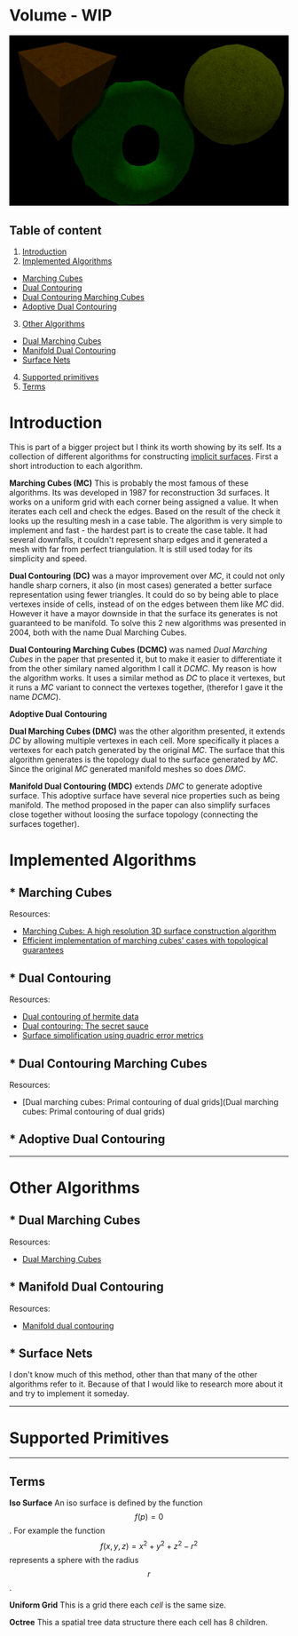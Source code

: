 Volume - **WIP**
==========
<script type="text/javascript" src="//cdn.mathjax.org/mathjax/latest/MathJax.js?config=TeX-AMS-MML_HTMLorMML"></script>

[![](../volume_preview.png)](../volume_preview.png)

## Table of content
1. [Introduction](#Introduction)
2. [Implemented Algorithms](#Implemented-Algorithms)
  * [Marching Cubes](#Marching-Cubes)
  * [Dual Contouring](#Dual-Contouring)
  * [Dual Contouring Marching Cubes](#Dual-Contouring-Marching-Cubes)
  * [Adoptive Dual Contouring](#Adoptive-Dual-Contouring)
3. [Other Algorithms](#Other-Algorithms)
  * [Dual Marching Cubes](#Dual-Marching-Cubes)
  * [Manifold Dual Contouring](#Manifold-Dual-Contouring)
  * [Surface Nets](#Surface-Nets)
4. [Supported primitives](#Supported-Primitives)
5. [Terms](#Terms)


# Introduction

This is part of a bigger project but I think its worth showing by its self. Its a collection of different algorithms for constructing [implicit surfaces](https://en.wikipedia.org/wiki/Implicit_surface).
First a short introduction to each algorithm.

**Marching Cubes (MC)** This is probably the most famous of these algorithms. Its was developed in 1987 for reconstruction 3d surfaces. It works on a uniform grid with each corner being assigned a value. It when iterates each cell and check the edges. Based on the result of the check it looks up the resulting mesh in a case table. The algorithm is very simple to implement and fast - the hardest part is to create the case table. It had several downfalls, it couldn't represent sharp edges and it generated a mesh with far from perfect triangulation. It is still used today for its simplicity and speed.

**Dual Contouring (DC)** was a mayor improvement over *MC*, it could not only handle sharp corners, it also (in most cases) generated a better surface representation using fewer triangles. It could do so by being able to place vertexes inside of cells, instead of on the edges between them like *MC* did. However it have a mayor downside in that the surface its generates is not guaranteed to be manifold. To solve this 2 new algorithms was presented in 2004, both with the name Dual Marching Cubes.

**Dual Contouring Marching Cubes (DCMC)** was named *Dual Marching Cubes* in the paper that presented it, but to make it easier to differentiate it from the other similary named algorithm I call it *DCMC*. My reason is how the algorithm works. It uses a similar method as *DC* to place it vertexes, but it runs a *MC* variant to connect the vertexes together, (therefor I gave it the name *DCMC*).

**Adoptive Dual Contouring**

**Dual Marching Cubes (DMC)** was the other algorithm presented, it extends *DC* by allowing multiple vertexes in each cell. More specifically it places a vertexes for each patch generated by the original *MC*. The surface that this algorithm generates is the topology dual to the surface generated by *MC*. Since the original *MC* generated manifold meshes so does *DMC*.

**Manifold Dual Contouring (MDC)** extends *DMC* to generate adoptive surface. This adoptive surface have several nice properties such as being manifold. The method proposed in the paper can also simplify surfaces close together without loosing the surface topology (connecting the surfaces together).

# Implemented Algorithms
## * Marching Cubes


Resources:
* [Marching Cubes: A high resolution 3D surface construction algorithm](http://fab.cba.mit.edu/classes/S62.12/docs/Lorensen_marching_cubes.pdf)
* [Efficient implementation of marching cubes' cases with topological guarantees](http://www.academia.edu/download/3588786/10.1.1.58.4218.pdf)

## * Dual Contouring

Resources:
* [Dual contouring of hermite data](http://www.lsi.upc.edu/~pere/PapersWeb/SGI/DualContouring.pdf)
* [Dual contouring: The secret sauce](http://hyperfun.org/FHF_Log/Schaefer_DualSecret_TR02408.pdf)
* [Surface simplification using quadric error metrics](https://cg.informatik.uni-freiburg.de/intern/seminar/meshSimplification_1997_Garland.pdf)

## * Dual Contouring Marching Cubes

Resources:
* [Dual marching cubes: Primal contouring of dual grids](Dual marching cubes: Primal contouring of dual grids)

## * Adoptive Dual Contouring


------------------------------

# Other Algorithms


## * Dual Marching Cubes

Resources:
* [Dual Marching Cubes](http://vis.computer.org/vis2004/dvd/vis/papers/nielson2.pdf)

## * Manifold Dual Contouring

Resources:
* [Manifold dual contouring](http://faculty.cs.tamu.edu/schaefer/research/dualsimp_tvcg.pdf)

## * Surface Nets
I don't know much of this method, other than that many of the other algorithms refer to it. Because of that I would like to research more about it and try to implement it someday.


------------------------------
# Supported Primitives


-------
## Terms

**Iso Surface** An iso surface is defined by the function $$f(p) = 0$$. For example the function $$f(x,y,z) = x^2 + y^2 + z^2- r^2$$ represents a sphere with the radius $$r$$.

**Uniform Grid** This is a grid there each *cell* is the same size.

**Octree** This a spatial tree data structure there each cell has 8 children.
